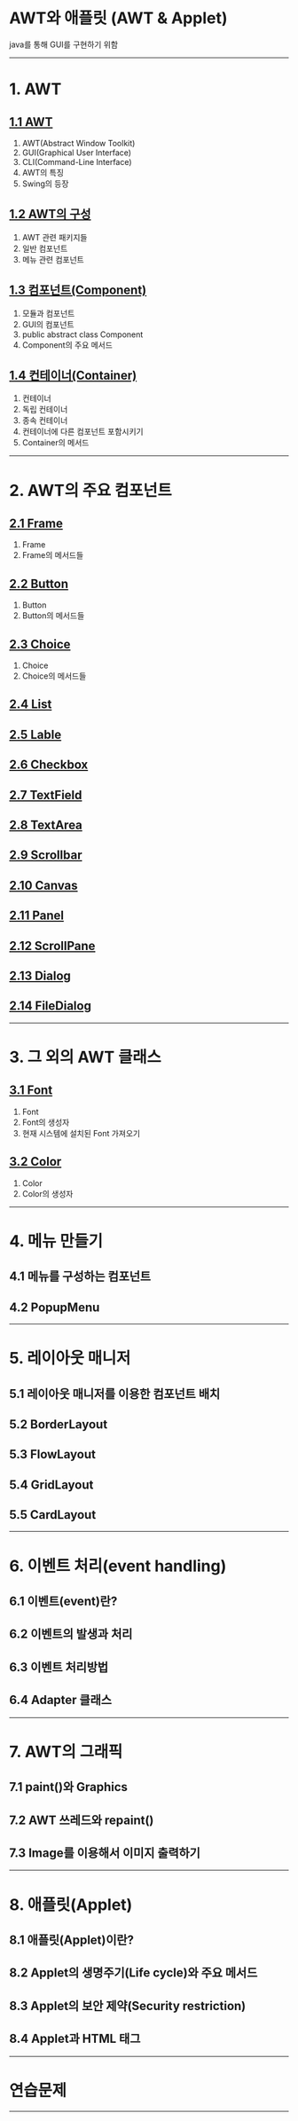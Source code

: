
# AWT와 애플릿 (AWT & Applet)

java를 통해 GUI를 구현하기 위함

---

# 1. AWT

## <a href="1. AWT/1.1 AWT/README.md" target="_blank">1.1 AWT</a>

1) AWT(Abstract Window Toolkit)
2) GUI(Graphical User Interface)
3) CLI(Command-Line Interface)
4) AWT의 특징
5) Swing의 등장

## <a href="1. AWT/1.2 AWT의 구성/README.md" target="_blank">1.2 AWT의 구성</a>
1) AWT 관련 패키지들
2) 일반 컴포넌트
3) 메뉴 관련 컴포넌트

## <a href="1. AWT/1.3 컴포넌트(Component)/README.md" target="_blank">1.3 컴포넌트(Component)</a>
1) 모듈과 컴포넌트
2) GUI의 컴포넌트
3) public abstract class Component
4) Component의 주요 메서드

## <a href="1. AWT/1.4 컨테이너(Container)/README.md" target="_blank">1.4 컨테이너(Container)</a>
1) 컨테이너
2) 독립 컨테이너
3) 종속 컨테이너
4) 컨테이너에 다른 컴포넌트 포함시키기
5) Container의 메서드

---

# 2. AWT의 주요 컴포넌트
## <a href="2. AWT의 주요 컴포넌트/2.1 Frame/README.md" target="_blank">2.1 Frame</a>
1) Frame
2) Frame의 메서드들

## <a href="2. AWT의 주요 컴포넌트/2.2 Button/README.md" target="_blank">2.2 Button</a>
1) Button
2) Button의 메서드들

## <a href="2. AWT의 주요 컴포넌트/2.3 Choice/README.md" target="_blank">2.3 Choice</a>
1) Choice
2) Choice의 메서드들

## <a href="2. AWT의 주요 컴포넌트/2.4 List/README.md" target="_blank">2.4 List</a>
## <a href="2. AWT의 주요 컴포넌트/2.5 Lable/README.md" target="_blank">2.5 Lable</a>
## <a href="2. AWT의 주요 컴포넌트/2.6 Checkbox/README.md" target="_blank">2.6 Checkbox</a>
## <a href="2. AWT의 주요 컴포넌트/2.7 TextField/README.md" target="_blank">2.7 TextField</a>
## <a href="2. AWT의 주요 컴포넌트/2.8 TextArea/README.md" target="_blank">2.8 TextArea</a>
## <a href="2. AWT의 주요 컴포넌트/2.9 Scrollbar/README.md" target="_blank">2.9 Scrollbar</a>
## <a href="2. AWT의 주요 컴포넌트/2.10 Canvas/README.md" target="_blank">2.10 Canvas</a>
## <a href="2. AWT의 주요 컴포넌트/2.11 Panel/README.md" target="_blank">2.11 Panel</a>
## <a href="2. AWT의 주요 컴포넌트/2.12 ScrollPane/README.md" target="_blank">2.12 ScrollPane</a>
## <a href="2. AWT의 주요 컴포넌트/2.13 Dialog/README.md" target="_blank">2.13 Dialog</a>
## <a href="2. AWT의 주요 컴포넌트/2.14 FileDialog/README.md" target="_blank">2.14 FileDialog</a>

---

# 3. 그 외의 AWT 클래스
## <a href="3. 그 외의 AWT 클래스/3.1 Font/README.md" target="_blank">3.1 Font</a>
1) Font
2) Font의 생성자
3) 현재 시스템에 설치된 Font 가져오기
## <a href="3. 그 외의 AWT 클래스/3.2 Color/README.md" target="_blank">3.2 Color</a>
1) Color
2) Color의 생성자
---

# 4. 메뉴 만들기
## 4.1 메뉴를 구성하는 컴포넌트
## 4.2 PopupMenu

---

# 5. 레이아웃 매니저
## 5.1 레이아웃 매니저를 이용한 컴포넌트 배치
## 5.2 BorderLayout
## 5.3 FlowLayout
## 5.4 GridLayout
## 5.5 CardLayout

---

# 6. 이벤트 처리(event handling)
## 6.1 이벤트(event)란?
## 6.2 이벤트의 발생과 처리
## 6.3 이벤트 처리방법
## 6.4 Adapter 클래스

---

# 7. AWT의 그래픽
## 7.1 paint()와 Graphics
## 7.2 AWT 쓰레드와 repaint()
## 7.3 Image를 이용해서 이미지 출력하기

---

# 8. 애플릿(Applet)
## 8.1 애플릿(Applet)이란?
## 8.2 Applet의 생명주기(Life cycle)와 주요 메서드
## 8.3 Applet의 보안 제약(Security restriction)
## 8.4 Applet과 HTML 태그

---

# 연습문제

---